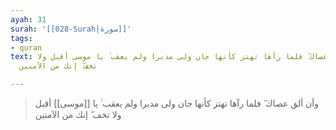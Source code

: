 ```yaml
---
ayah: 31
surah: '[[028-Surah|سورة]]'
tags:
- quran
text: وأن ألق عصاك ۖ فلما رآها تهتز كأنها جان ولى مدبرا ولم يعقب ۚ يا موسى أقبل ولا
  تخف ۖ إنك من الآمنين

---
```

> وأن ألق عصاك ۖ فلما رآها تهتز كأنها جان ولى مدبرا ولم يعقب ۚ يا [[موسى]] أقبل ولا تخف ۖ إنك من الآمنين
